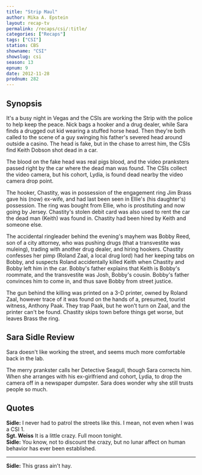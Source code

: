 ```yaml
---
title: "Strip Maul"
author: Mika A. Epstein
layout: recap-tv
permalink: /recaps/csi/:title/
categories: ["Recaps"]
tags: ["CSI"]
station: CBS
showname: "CSI"
showslug: csi
season: 13
epnum: 9  
date: 2012-11-28
prodnum: 282  
---
```


## Synopsis

It's a busy night in Vegas and the CSIs are working the Strip with the police to help keep the peace. Nick bags a hooker and a drug dealer, while Sara finds a drugged out kid wearing a stuffed horse head. Then they're both called to the scene of a guy swinging his father's severed head around outside a casino. The head is fake, but in the chase to arrest him, the CSIs find Keith Dobson shot dead in a car.

The blood on the fake head was real pigs blood, and the video pranksters passed right by the car where the dead man was found. The CSIs collect the video camera, but his cohort, Lydia, is found dead nearby the video camera drop point.

The hooker, Chastity, was in possession of the engagement ring Jim Brass gave his (now) ex-wife, and had last been seen in Ellie's (his daughter's) possession. The ring was bought from Ellie, who is prostituting and now going by Jersey. Chastity's stolen debit card was also used to rent the car the dead man (Keith) was found in. Chastity had been hired by Keith and someone else.

The accidental ringleader behind the evening's mayhem was Bobby Reed, son of a city attorney, who was pushing drugs (that a transvestite was muleing), trading with another drug dealer, and hiring hookers. Chastity confesses her pimp (Roland Zaal, a local drug lord) had her keeping tabs on Bobby, and suspects Roland accidentally killed Keith when Chastity and Bobby left him in the car. Bobby's father explains that Keith is Bobby's roommate, and the transvestite was Josh, Bobby's cousin. Bobby's father convinces him to come in, and thus save Bobby from street justice.

The gun behind the killing was printed on a 3-D printer, owned by Roland Zaal, however trace of it was found on the hands of a, presumed, tourist witness, Anthony Paak. They trap Paak, but he won't turn on Zaal, and the printer can't be found. Chastity skips town before things get worse, but leaves Brass the ring.

## Sara Sidle Review

Sara doesn't like working the street, and seems much more comfortable back in the lab.

The merry prankster calls her Detective Seagull, though Sara corrects him. When she arranges with his ex-girlfriend and cohort, Lydia, to drop the camera off in a newspaper dumpster. Sara does wonder why she still trusts people so much.

## Quotes

**Sidle:** I never had to patrol the streets like this. I mean, not even when I was a CSI 1.  
**Sgt. Weiss** It is a little crazy. Full moon tonight.  
**Sidle:** You know, not to discount the crazy, but no lunar affect on human behavior has ever been established.  

* * *

**Sidle:** This grass ain't hay.

